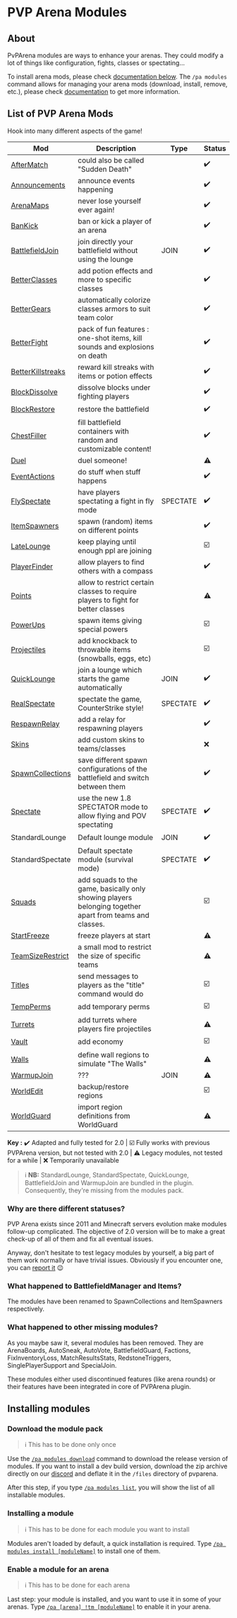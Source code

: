 # PVP Arena Modules

## About

PvPArena modules are ways to enhance your arenas. They could modify a lot of things like configuration, fights, classes 
or spectating...

To install arena mods, please check [documentation below](#installing-modules). The `/pa modules` command allows for 
managing your arena mods (download, install, remove, etc.), please check [documentation](commands/modules.md) to get 
more information.

## List of PVP Arena Mods

Hook into many different aspects of the game!

| Mod                                                | Description                                                                                             | Type     | Status |
|----------------------------------------------------|---------------------------------------------------------------------------------------------------------|----------|--------|
| [AfterMatch](mods/aftermatch.md)                   | could also be called "Sudden Death"                                                                     |          | ✔️️    |
| [Announcements](mods/announcements.md)             | announce events happening                                                                               |          | ✔️️    |
| [ArenaMaps](mods/arenamaps.md)                     | never  lose yourself ever again!                                                                        |          | ✔️️    |
| [BanKick](mods/bankick.md)                         | ban or kick a player of an arena                                                                        |          | ✔️️    |
| [BattlefieldJoin](mods/battlefieldjoin.md)         | join directly your battlefield without using the lounge                                                 | JOIN     | ✔️️    |
| [BetterClasses](mods/betterclasses.md)             | add potion effects and more to specific classes                                                         |          | ✔️️    |
| [BetterGears](mods/bettergears.md)                 | automatically colorize classes armors to suit team color                                                |          | ✔️️    |
| [BetterFight](mods/betterfight.md)                 | pack of fun features : one-shot items, kill sounds and explosions on death                              |          | ✔️️    |
| [BetterKillstreaks](mods/betterkillstreaks.md)     | reward kill streaks with items or potion effects                                                        |          | ✔️️    |
| [BlockDissolve](mods/blockdissolve.md)             | dissolve blocks under fighting players                                                                  |          | ✔️️    |
| [BlockRestore](mods/blockrestore.md)               | restore the battlefield                                                                                 |          | ✔️️    |
| [ChestFiller](mods/chestfiller.md)                 | fill battlefield containers with random and customizable content!                                       |          | ✔️️    |
| [Duel](mods/duel.md)                               | duel someone!                                                                                           |          | ⚠️     |
| [EventActions](mods/eventactions.md)               | do stuff when stuff happens                                                                             |          | ✔️️    |
| [FlySpectate](mods/flyspectate.md)                 | have players spectating a fight in fly mode                                                             | SPECTATE | ✔️️    |
| [ItemSpawners](mods/itemspawners.md)               | spawn (random) items on different points                                                                |          | ✔️️    |
| [LateLounge](mods/latelounge.md)                   | keep playing until enough ppl are joining                                                               |          | ☑️     |
| [PlayerFinder](mods/playerfinder.md)               | allow players to find others with a compass                                                             |          | ✔️️    |
| [Points](mods/points.md)                           | allow to restrict certain classes to require players to fight for better classes                        |          | ⚠️     |
| [PowerUps](mods/powerups.md)                       | spawn items giving special powers                                                                       |          | ☑️     |
| [Projectiles](mods/projectiles.md)                 | add knockback to throwable items (snowballs, eggs, etc)                                                 |          | ☑️     |
| [QuickLounge](mods/quicklounge.md)                 | join a lounge which starts the game automatically                                                       | JOIN     | ✔️️    |
| [RealSpectate](mods/realspectate.md)               | spectate the game, CounterStrike style!                                                                 | SPECTATE | ✔️️    |
| [RespawnRelay](mods/respawnrelay.md)               | add a relay for respawning players                                                                      |          | ✔️️    |
| [Skins](mods/skins.md)                             | add custom skins to teams/classes                                                                       |          | ❌      |
| [SpawnCollections](mods/spawncollections.md)       | save different spawn configurations of the battlefield and switch between them                          |          | ✔️️    |
| [Spectate](mods/spectate.md)                       | use the new 1.8 SPECTATOR mode to allow flying and POV spectating                                       | SPECTATE | ✔️️    |
| StandardLounge                                     | Default lounge module                                                                                   | JOIN     | ✔️️    |
| StandardSpectate                                   | Default spectate module (survival mode)                                                                 | SPECTATE | ✔️️    |
| [Squads](mods/squads.md)                           | add squads to the game, basically only showing players belonging together apart from teams and classes. |          | ☑️     |
| [StartFreeze](mods/startfreeze.md)                 | freeze players at start                                                                                 |          | ⚠️     |
| [TeamSizeRestrict](mods/teamsizerestrict.md)       | a small mod to restrict the size of specific teams                                                      |          | ⚠️     |
| [Titles](mods/titles.md)                           | send messages to players as the "title" command would do                                                |          | ☑️     |
| [TempPerms](mods/tempperms.md)                     | add temporary perms                                                                                     |          | ☑️     |
| [Turrets](mods/turrets.md)                         | add turrets where players fire projectiles                                                              |          | ⚠️     |
| [Vault](mods/vault.md)                             | add economy                                                                                             |          | ☑️     |
| [Walls](mods/walls.md)                             | define wall regions to simulate "The Walls"                                                             |          | ⚠️     |
| [WarmupJoin](mods/warmupjoin.md)                   | ???                                                                                                     | JOIN     | ⚠️     |
| [WorldEdit](mods/worldedit.md)                     | backup/restore regions                                                                                  |          | ☑️     |
| [WorldGuard](mods/worldguard.md)                   | import region definitions from WorldGuard                                                               |          | ⚠️     |

**Key :** ✔️️ Adapted and fully tested for 2.0 | ☑️ Fully works with previous PVPArena version, but not tested with 2.0 | ⚠️ Legacy modules, not tested for a while | ❌ Temporarily unavailable

> ℹ **NB:** StandardLounge, StandardSpectate, QuickLounge, BattlefieldJoin and WarmupJoin are bundled in the plugin. Consequently, they're missing from the modules pack.

### Why are there different statuses?

PVP Arena exists since 2011 and Minecraft servers evolution make modules follow-up complicated. The objective of 2.0 
version will be to make a great check-up of all of them and fix all eventual issues.

Anyway, don't hesitate to test legacy modules by yourself, a big part of them work normally or have trivial issues. Obviously
if you encounter one, you can [report it](https://github.com/Eredrim/pvparena/issues) 😉

### What happened to BattlefieldManager and Items?
The modules have been renamed to SpawnCollections and ItemSpawners respectively.

### What happened to other missing modules?

As you maybe saw it, several modules has been removed. They are ArenaBoards, AutoSneak, AutoVote, BattlefieldGuard, 
Factions, FixInventoryLoss, MatchResultsStats, RedstoneTriggers, SinglePlayerSupport and SpecialJoin.

These modules either used discontinued features (like arena rounds) or their features have been integrated in core of
PVPArena plugin.


## Installing modules

### Download the module pack

> ℹ This has to be done only once
 
Use the [`/pa modules download`](commands/modules.md) command to download the release version of modules. If you want to
install a dev build version, download the zip archive directly on our [discord](https://discord.gg/a8NhSsXKVQ) 
and deflate it in the `/files` directory of pvparena.

After this step, if you type [`/pa modules list`](commands/modules.md), you will show the list of all installable 
modules.

### Installing a module

> ℹ This has to be done for each module you want to install

Modules aren't loaded by default, a quick installation is required. 
Type [`/pa modules install [moduleName]`](commands/modules.md) to install one of them.


### Enable a module for an arena

> ℹ This has to be done for each arena

Last step: your module is installed, and you want to use it in some of your arenas. 
Type [`/pa [arena] !tm [moduleName]`](commands/togglemod.md) to enable it in your arena.